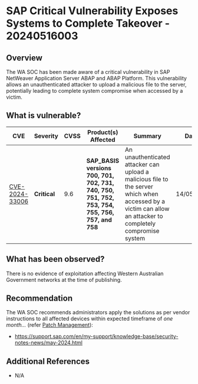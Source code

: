# SAP Critical Vulnerability Exposes Systems to Complete Takeover - 20240516003

## Overview

The WA SOC has been made aware of a critical vulnerability in SAP NetWeaver Application Server ABAP and ABAP Platform. This vulnerability allows an unauthenticated attacker to upload a malicious file to the server, potentially leading to complete system compromise when accessed by a victim.

## What is vulnerable?

| CVE  | Severity     | CVSS | Product(s) Affected | Summary | Dated |
| ---- | ------------ | ---- | ------------------- | ------- | ----- |
| [CVE-2024-33006](https://www.tenable.com/cve/CVE-2024-33006) | **Critical** | 9.6  | **SAP_BASIS versions 700, 701, 702, 731, 740, 750, 751, 752, 753, 754, 755, 756, 757, and 758** | An unauthenticated attacker can upload a malicious file to the server which when accessed by a victim can allow an attacker to completely compromise system | 14/05/2024 |

## What has been observed?

There is no evidence of exploitation affecting Western Australian Government networks at the time of publishing.

## Recommendation

The WA SOC recommends administrators apply the solutions as per vendor instructions to all affected devices within expected timeframe of *one month...* (refer [Patch Management](../guidelines/patch-management.md)):

- https://support.sap.com/en/my-support/knowledge-base/security-notes-news/may-2024.html

## Additional References

- N/A
